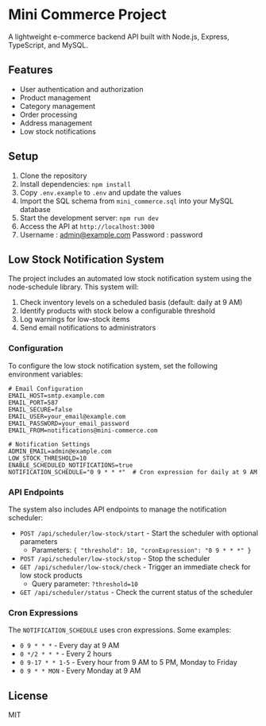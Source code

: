 # Mini Commerce Project

A lightweight e-commerce backend API built with Node.js, Express, TypeScript, and MySQL.

## Features

- User authentication and authorization
- Product management
- Category management
- Order processing
- Address management
- Low stock notifications

## Setup

1. Clone the repository
2. Install dependencies: `npm install`
3. Copy `.env.example` to `.env` and update the values
4. Import the SQL schema from `mini_commerce.sql` into your MySQL database
5. Start the development server: `npm run dev`
6. Access the API at `http://localhost:3000`
7. Username : admin@example.com Password : password

## Low Stock Notification System

The project includes an automated low stock notification system using the node-schedule library. This system will:

1. Check inventory levels on a scheduled basis (default: daily at 9 AM)
2. Identify products with stock below a configurable threshold
3. Log warnings for low-stock items
4. Send email notifications to administrators

### Configuration

To configure the low stock notification system, set the following environment variables:

```
# Email Configuration
EMAIL_HOST=smtp.example.com
EMAIL_PORT=587
EMAIL_SECURE=false
EMAIL_USER=your_email@example.com
EMAIL_PASSWORD=your_email_password
EMAIL_FROM=notifications@mini-commerce.com

# Notification Settings
ADMIN_EMAIL=admin@example.com
LOW_STOCK_THRESHOLD=10
ENABLE_SCHEDULED_NOTIFICATIONS=true
NOTIFICATION_SCHEDULE="0 9 * * *"  # Cron expression for daily at 9 AM
```

### API Endpoints

The system also includes API endpoints to manage the notification scheduler:

- `POST /api/scheduler/low-stock/start` - Start the scheduler with optional parameters
  - Parameters: `{ "threshold": 10, "cronExpression": "0 9 * * *" }`
- `POST /api/scheduler/low-stock/stop` - Stop the scheduler
- `GET /api/scheduler/low-stock/check` - Trigger an immediate check for low stock products
  - Query parameter: `?threshold=10`
- `GET /api/scheduler/status` - Check the current status of the scheduler

### Cron Expressions

The `NOTIFICATION_SCHEDULE` uses cron expressions. Some examples:

- `0 9 * * *` - Every day at 9 AM
- `0 */2 * * *` - Every 2 hours
- `0 9-17 * * 1-5` - Every hour from 9 AM to 5 PM, Monday to Friday
- `0 9 * * MON` - Every Monday at 9 AM

## License

MIT
